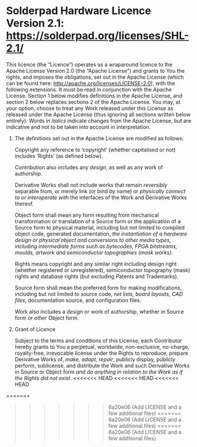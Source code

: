# Solderpad Hardware Licence Version 2.1:  https://solderpad.org/licenses/SHL-2.1/

This licence (the “Licence”) operates as a wraparound licence to the Apache License Version 2.0 (the “Apache License”)
and grants to You the rights, and imposes the obligations, set out in the Apache License
(which can be found here: http://apache.org/licenses/LICENSE-2.0), with the following extensions.
It must be read in conjunction with the Apache License.
Section 1 below modifies definitions in the Apache License,
and section 2 below replaces sections 2 of the Apache License.
You may, at your option, choose to treat any Work released under this License as released
under the Apache License (thus ignoring all sections written below entirely).
Words in _italics_ indicate changes from the Apache License, but are indicative and not to be
taken into account in interpretation.

1. The definitions set out in the Apache License are modified as follows:

   Copyright any reference to ‘copyright’ (whether capitalised or not) includes ‘Rights’ (as defined below).

   Contribution also includes any _design_, as well as any work of authorship.

   Derivative Works shall not include works that remain _reversibly_ separable from, or merely link (or bind by name) or _physically connect to or interoperate with_ the interfaces of the Work and Derivative Works thereof.

   Object form shall mean any form resulting from mechanical transformation or translation of a Source form or the application of a Source form to physical material, including but not limited to compiled object code, generated documentation, _the instantiation of a hardware design or physical object and conversions to other media types, including intermediate forms such as bytecodes, FPGA bitstreams, moulds, artwork and semiconductor topographies (mask works)_.

   Rights means copyright and any similar right including design right (whether registered or unregistered), semiconductor topography (mask) rights and database rights (but excluding Patents and Trademarks).

   Source form shall mean the preferred form for making modifications, including but not limited to source code, _net lists, board layouts, CAD files_, documentation source, and configuration files.

   Work also includes a _design_ or work of authorship, whether in Source form or _other_ Object form.

2. Grant of Licence

   Subject to the terms and conditions of this License, each Contributor hereby grants to You a perpetual, worldwide, non-exclusive, no-charge, royalty-free, irrevocable license under the Rights to reproduce, prepare Derivative Works of, _make, adapt, repair_, publicly display, publicly perform, sublicense, and distribute the Work and such Derivative Works in Source or Object form _and do anything in relation to the Work as if the Rights did not exist_.
<<<<<<< HEAD
<<<<<<< HEAD
<<<<<<< HEAD
   
=======
>>>>>>> 6a20e06 (Add LICENSE and a few additional files)
=======
>>>>>>> 6a20e06 (Add LICENSE and a few additional files)
=======
>>>>>>> 6a20e06 (Add LICENSE and a few additional files)

